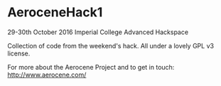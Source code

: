 # AeroceneHack1
29-30th October 2016 Imperial College Advanced Hackspace

Collection of code from the weekend's hack. All under a lovely GPL v3 license.

For more about the Aerocene Project and to get in touch: http://www.aerocene.com/
